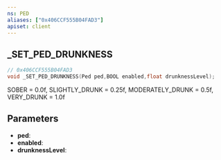 ```yaml
---
ns: PED
aliases: ["0x406CCF555B04FAD3"]
apiset: client
---
```

## _SET_PED_DRUNKNESS

```c
// 0x406CCF555B04FAD3
void _SET_PED_DRUNKNESS(Ped ped,BOOL enabled,float drunknessLevel);
```

SOBER = 0.0f, SLIGHTLY_DRUNK = 0.25f, MODERATELY_DRUNK = 0.5f, VERY_DRUNK = 1.0f

## Parameters
* **ped**:
* **enabled**:
* **drunknessLevel**:



